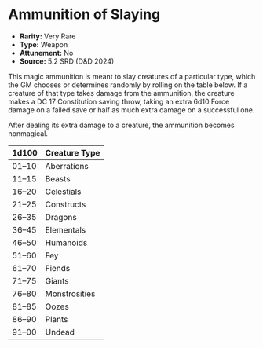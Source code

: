 # Ammunition of Slaying

- **Rarity:** Very Rare
- **Type:** Weapon
- **Attunement:** No
- **Source:** 5.2 SRD (D&D 2024)

This magic ammunition is meant to slay creatures of a particular type, which the GM chooses or determines randomly by rolling on the table below. If a creature of that type takes damage from the ammunition, the creature makes a DC 17 Constitution saving throw, taking an extra 6d10 Force damage on a failed save or half as much extra damage on a successful one.

After dealing its extra damage to a creature, the ammunition becomes nonmagical.

| 1d100 | Creature Type |
|-------|---------------|
| 01–10 | Aberrations   |
| 11–15 | Beasts        |
| 16–20 | Celestials    |
| 21–25 | Constructs    |
| 26–35 | Dragons       |
| 36–45 | Elementals    |
| 46–50 | Humanoids     |
| 51–60 | Fey           |
| 61–70 | Fiends        |
| 71–75 | Giants        |
| 76–80 | Monstrosities |
| 81–85 | Oozes         |
| 86–90 | Plants        |
| 91–00 | Undead        |
